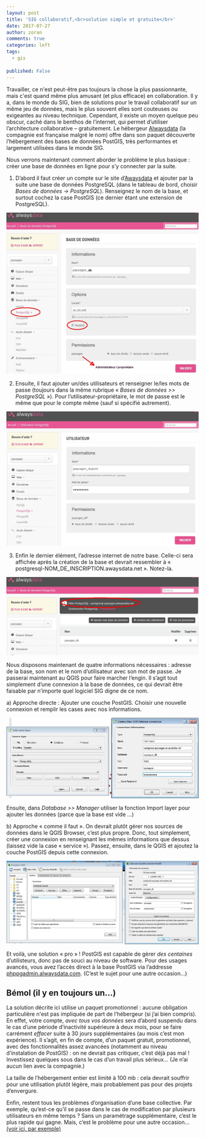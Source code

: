 ```yaml
---
layout: post
title: 'SIG collaboratif,<br>solution simple et gratuite</br>'
date: 2017-07-27
author: zoran
comments: true
categories: left
tags:
  - gis
 
published: False
---
```

  
Travailler, ce n'est peut-être pas toujours la chose la plus passionnante, mais c'est quand même plus amusant (et plus efficace) en collaboration. Il y a, dans le monde du SIG, bien de solutions pour le travail collaboratif sur un même jeu de données, mais le plus souvent elles sont couteuses ou exigeantes au niveau technique. Cependant, il existe un moyen quelque peu obscur, caché dans le benthos de l’internet, qui permet d’utiliser l’architecture collaborative – gratuitement. Le hébergeur [Alwaysdata]( www.alwaysdata.com) (la compagnie est française malgré le nom) offre dans son paquet découverte l’hébergement des bases de données PostGIS, très performantes et largement utilisées dans le monde SIG.

Nous verrons maintenant comment aborder le problème le plus basique : créer une base de données en ligne pour s’y connecter par la suite.

1)	D’abord il faut créer un compte sur le site d’[Awaysdata](www.alwaysdata.com) et ajouter par la suite une base de données PostgreSQL (dans le tableau de bord, choisir *Bases de données -> PostgreSQL*). Renseignez le nom de la base, et surtout cochez la case PostGIS (ce dernier étant une extension de PostgreSQL).

![2017-06-10-alwaysdata1.png](/images/2017/08/alwaysdata1.jpg)


2)	Ensuite, il faut ajouter un/des utilisateurs et renseigner le/les mots de passe (toujours dans la même rubrique « *Bases de données >> PostgreSQL* »). Pour l’utilisateur-propriétaire, le mot de passe est le même que pour le compte même (sauf si spécifié autrement).

![2017-06-10-alwaysdata2.png](/images/2017/08/alwaysdata2.jpg)

  
3)	Enfin le dernier élément, l’adresse internet de notre base. Celle-ci sera affichée après la création de la base et devrait ressembler à « postgresql-NOM_DE_INSCRIPTION.awaysdata.net ». Notez-la.
 
![2017-06-10-alwaysdata3.png](/images/2017/08/alwaysdata3.jpg)

Nous disposons maintenant de quatre informations nécessaires : adresse de la base, son nom et le nom d’utilisateur avec son mot de passe. Je passerai maintenant au QGIS pour faire marcher l’engin. Il s’agit tout simplement d’une connexion à la base de données, ce qui devrait être faisable par n’importe quel logiciel SIG digne de ce nom.  

a)	Approche directe : Ajouter une couche PostGIS. Choisir une nouvelle connexion et remplir les cases avec nos informations. 

![2017-06-10-QGIS1.jpg](/images/2017/08/QGIS1.jpg)

Ensuite, dans *Database >> Manager* utiliser la fonction Import layer pour ajouter les données (parce que la base est vide …)

b)	Approche « comme il faut ». On devrait plutôt gérer nos sources de données dans le QGIS Browser, c’est plus propre. Donc, tout simplement, créer une connexion en renseignant les mêmes informations que dessus (laissez vide la case « service »). Passez, ensuite, dans le QGIS et ajoutez la couche PostGIS depuis cette connexion.


![2017-06-10-QGIS2.jpg](/images/2017/08/QGIS2.jpg)

Et voilà, une solution « pro » ! PostGIS est capable de gèrer *des centaines* d’utilisteurs, donc pas de souci au niveau de software. Pour des usages avancés, vous avez l’accès direct à la base PostGIS via l’addresse [phppgadmin.alwaysdata.com](https://phppgadmin.alwaysdata.com/). (C’est le sujet pour une autre occasion…)
 
## Bémol (il y en toujours un…)

La solution décrite ici utilise un paquet promotionnel : aucune obligation particulière n'est pas impliquée de part de l’hébergeur (si j’ai bien compris). En effet, votre compte, *avec tous vos données* sera d’abord suspendu dans le cas d’une période d’inactivité supérieure à deux mois, pour se faire carrément *effacer* suite à 30 jours supplémentaires (au mois c’est mon expérience). Il s’agit, en fin de compte, d’un paquet gratuit, promotionnel, avec des fonctionnalités assez avancées (notamment au niveau d’instalation de PostGIS) : on ne devrait pas critiquer, c’est déjà pas mal ! Investissez quelques sous dans le cas d’un travail plus sérieux… (Je n’ai aucun lien avec la compagnie.) 

La taille de l’hébergement entier est limité à 100 mb : cela devrait souffrir pour une utilisation plutôt légère, mais probablement pas pour des projets d’envergure.

Enfin, restent tous les problèmes d’organisation d’une base collective. Par exemple, qu’est-ce qu’il se passe dans le cas de modification par plusieurs utilisateurs en même temps ? Sans un paramétrage supplémentaire, c’est le plus rapide qui gagne. Mais, c’est le problème pour une autre occasion… [(voir ici, par exemple)](http://workshops.boundlessgeo.com/postgis-intro/history_tracking.html)
